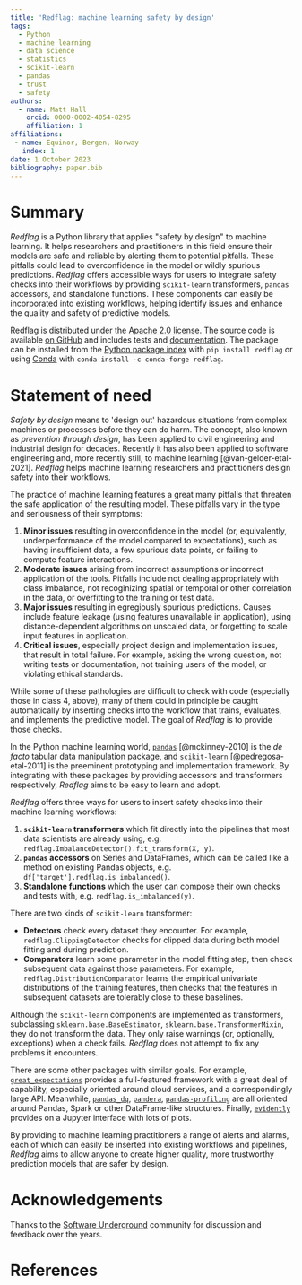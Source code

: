 ```yaml
---
title: 'Redflag: machine learning safety by design'
tags:
  - Python
  - machine learning
  - data science
  - statistics
  - scikit-learn
  - pandas
  - trust
  - safety
authors:
  - name: Matt Hall
    orcid: 0000-0002-4054-8295
    affiliation: 1
affiliations:
 - name: Equinor, Bergen, Norway
   index: 1
date: 1 October 2023
bibliography: paper.bib
---
```


# Summary

_Redflag_ is a Python library that applies "safety by design" to machine
learning. It helps researchers and practitioners in this field ensure their
models are safe and reliable by alerting them to potential pitfalls. These
pitfalls could lead to overconfidence in the model or wildly spurious
predictions. _Redflag_ offers accessible ways for users to integrate safety
checks into their workflows by providing `scikit-learn` transformers, `pandas`
accessors, and standalone functions. These components can easily be
incorporated into existing workflows, helping identify issues and enhance the
quality and safety of predictive models.

Redflag is distributed under the [Apache 2.0
license](https://www.apache.org/licenses/LICENSE-2.0). The source code is
available [on GitHub](https://github.com/scienxlab/redflag) and includes tests
and [documentation](https://scienxlab.org/redflag/). The package can be
installed from the [Python package index](https://pypi.org/project/redflag/)
with `pip install redflag` or using
[Conda](https://anaconda.org/conda-forge/redflag) with `conda install -c
conda-forge redflag`.

# Statement of need

_Safety by design_ means to 'design out' hazardous situations from complex
machines or processes before they can do harm. The concept, also known as
_prevention through design_, has been applied to civil engineering and
industrial design for decades. Recently it has also been applied to software
engineering and, more recently still, to machine learning
[@van-gelder-etal-2021]. _Redflag_ helps machine learning researchers and
practitioners design safety into their workflows.

The practice of machine learning features a great many pitfalls that threaten
the safe application of the resulting model. These pitfalls vary in the type
and seriousness of their symptoms:

1. **Minor issues** resulting in overconfidence in the model (or, equivalently,
underperformance of the model compared to expectations), such as having
insufficient data, a few spurious data points, or failing to compute feature
interactions.
2. **Moderate issues** arising from incorrect assumptions or incorrect
application of the tools. Pitfalls include not dealing appropriately with class
imbalance, not recoginizing spatial or temporal or other correlation in the
data, or overfitting to the training or test data.
3. **Major issues** resulting in egregiously spurious predictions. Causes
include feature leakage (using features unavailable in application), using
distance-dependent algorithms on unscaled data, or forgetting to scale input
features in application.
4. **Critical issues**, especially project design and implementation issues,
that result in total failure. For example, asking the wrong question, not
writing tests or documentation, not training users of the model, or violating
ethical standards.

While some of these pathologies are difficult to check with code (especially
those in class 4, above), many of them could in principle be caught
automatically by inserting checks into the workflow that trains, evaluates, and
implements the predictive model. The goal of _Redflag_ is to provide those
checks.

In the Python machine learning world, [`pandas`](https://pandas.pydata.org/)
[@mckinney-2010] is the _de facto_ tabular data manipulation package, and
[`scikit-learn`](https://scikit-learn.org/) [@pedregosa-etal-2011] is the
preeminent prototyping and implementation framework. By integrating with these
packages by providing accessors and transformers respectively, _Redflag_ aims
to be easy to learn and adopt.

_Redflag_ offers three ways for users to insert safety checks into their
machine learning workflows:

1. **`scikit-learn` transformers** which fit directly into the pipelines that
most data scientists are already using, e.g.
`redflag.ImbalanceDetector().fit_transform(X, y)`.
2. **`pandas` accessors** on Series and DataFrames, which can be called like a
method on existing Pandas objects, e.g. `df['target'].redflag.is_imbalanced()`.
3. **Standalone functions** which the user can compose their own checks and
tests with, e.g. `redflag.is_imbalanced(y)`.

There are two kinds of `scikit-learn` transformer:

- **Detectors** check every dataset they encounter. For example,
`redflag.ClippingDetector` checks for clipped data during both model fitting
and during prediction.
- **Comparators** learn some parameter in the model fitting step, then check
subsequent data against those parameters. For example,
`redflag.DistributionComparator` learns the empirical univariate distributions
of the training features, then checks that the features in subsequent datasets
are tolerably close to these baselines.

Although the `scikit-learn` components are implemented as transformers,
subclassing `sklearn.base.BaseEstimator`, `sklearn.base.TransformerMixin`, they
do not transform the data. They only raise warnings (or, optionally,
exceptions) when a check fails. _Redflag_ does not attempt to fix any problems
it encounters.

There are some other packages with similar goals. For example,
[`great_expectations`](https://greatexpectations.io/) provides a full-featured
framework with a great deal of capability, especially oriented around cloud
services, and a correspondingly large API. Meanwhile,
[`pandas_dq`](https://github.com/AutoViML/pandas_dq),
[`pandera`](https://github.com/unionai-oss/pandera),
[`pandas-profiling`](https://github.com/ydataai/ydata-profiling) are all
oriented around Pandas, Spark or other DataFrame-like structures. Finally,
[`evidently`](https://github.com/evidentlyai/evidently) provides on a Jupyter
interface with lots of plots.

By providing to machine learning practitioners a range of alerts and alarms,
each of which can easily be inserted into existing workflows and pipelines,
_Redflag_ aims to allow anyone to create higher quality, more trustworthy
prediction models that are safer by design.

# Acknowledgements

Thanks to the [Software Underground](https://softwareunderground.org) community
for discussion and feedback over the years.

# References

